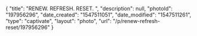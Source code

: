 {
    "title": "RENEW. REFRESH. RESET. ",
    "description": null,
    "photoId": "197956296",
    "date_created": "1547511051",
    "date_modified": "1547511261",
    "type": "captivate",
    "layout": "photo",
    "url": "\/p\/renew-refresh-reset\/197956296"
}